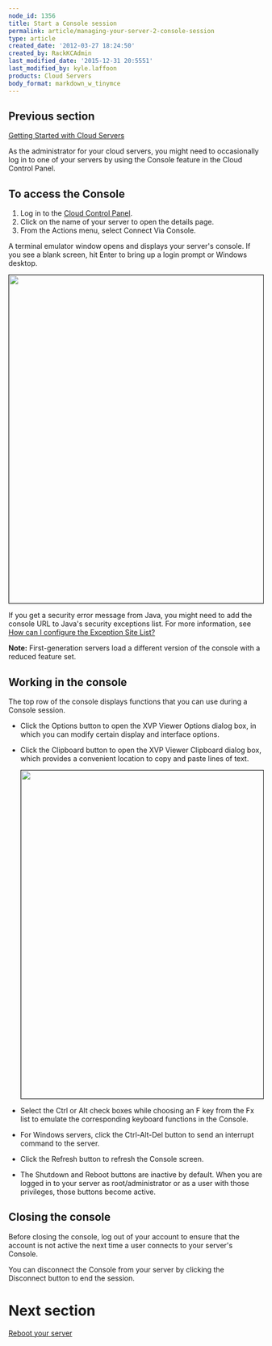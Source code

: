 ```yaml
---
node_id: 1356
title: Start a Console session
permalink: article/managing-your-server-2-console-session
type: article
created_date: '2012-03-27 18:24:50'
created_by: RackKCAdmin
last_modified_date: '2015-12-31 20:5551'
last_modified_by: kyle.laffoon
products: Cloud Servers
body_format: markdown_w_tinymce
---
```


## Previous section
[Getting Started with Cloud Servers](https://www.rackspace.com/knowledge_center/article/getting-started-with-cloud-servers-0)

As the administrator for your cloud servers, you might need to occasionally log in to one of your servers by using the Console feature in the Cloud Control Panel.

## To access the Console

1.  Log in to the [Cloud Control Panel](https://mycloud.rackspace.com).
2.  Click on the name of your server to open the details page. 
3.  From the Actions menu, select Connect Via Console.
 
A terminal emulator window opens and displays your server's console. If you see a blank screen, hit Enter to bring up a login prompt or Windows desktop.

<img alt="" src="/knowledge_center/sites/default/files/field/image/Console2.png" border="1" width="650" />

If you get a security error message from Java, you might need to add the console URL to Java's security exceptions list.  For more information, see [How can I configure the Exception Site List?](http://java.com/en/download/faq/exception_sitelist.xml)

**Note:** First-generation servers load a different version of the console with a reduced feature set.

## Working in the console

The top row of the console displays functions that you can use during a Console session.

- Click the Options button to open the XVP Viewer Options dialog box, in which you can modify certain display and interface options.

- Click the Clipboard button to open the XVP Viewer Clipboard dialog box, which provides a convenient location to copy and paste lines of text.

    <img alt="" src="/knowledge_center/sites/default/files/field/image/OptionsClipboard2.png" width="650" border="1" />
    
- Select the Ctrl or Alt check boxes while choosing an F key from the Fx list to emulate the corresponding keyboard functions in the Console.

- For Windows servers, click the Ctrl-Alt-Del button to send an interrupt command to the server.

- Click the Refresh button to refresh the Console screen.

- The Shutdown and Reboot buttons are inactive by default. When you are logged in to your server as root/administrator or as a user with those privileges, those buttons become active.

## Closing the console

Before closing the console, log out of your account to ensure that the account is not active the next time a user connects to your server's Console.

You can disconnect the Console from your server by clicking the Disconnect button to end the session.

# Next section
[Reboot your server](https://www.rackspace.com/knowledge_center/article/managing-your-server-reboot-your-server)
